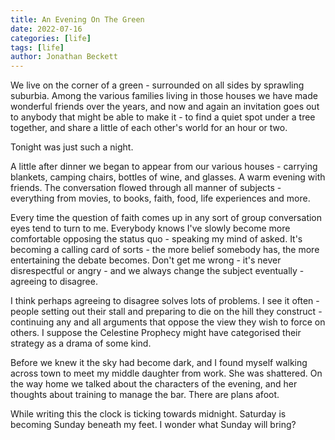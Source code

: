 ```yaml
---
title: An Evening On The Green
date: 2022-07-16
categories: [life]
tags: [life]
author: Jonathan Beckett
---
```


We live on the corner of a green - surrounded on all sides by sprawling suburbia. Among the various families living in those houses we have made wonderful friends over the years, and now and again an invitation goes out to anybody that might be able to make it - to find a quiet spot under a tree together, and share a little of each other's world for an hour or two.

Tonight was just such a night.

A little after dinner we began to appear from our various houses - carrying blankets, camping chairs, bottles of wine, and glasses. A warm evening with friends. The conversation flowed through all manner of subjects - everything from movies, to books, faith, food, life experiences and more.

Every time the question of faith comes up in any sort of group conversation eyes tend to turn to me. Everybody knows I've slowly become more comfortable opposing the status quo - speaking my mind of asked. It's becoming a calling card of sorts - the more belief somebody has, the more entertaining the debate becomes. Don't get me wrong - it's never disrespectful or angry - and we always change the subject eventually - agreeing to disagree.

I think perhaps agreeing to disagree solves lots of problems. I see it often - people setting out their stall and preparing to die on the hill they construct - continuing any and all arguments that oppose the view they wish to force on others. I suppose the Celestine Prophecy might have categorised their strategy as a drama of some kind.

Before we knew it the sky had become dark, and I found myself walking across town to meet my middle daughter from work. She was shattered. On the way home we talked about the characters of the evening, and her thoughts about training to manage the bar. There are plans afoot.

While writing this the clock is ticking towards midnight. Saturday is becoming Sunday beneath my feet. I wonder what Sunday will bring?